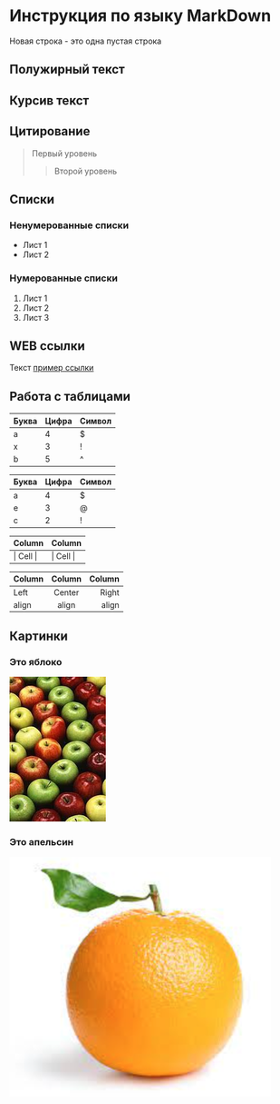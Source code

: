# Инструкция по языку MarkDown

Новая строка - это одна пустая строка

## Полужирный текст



## Курсив текст



## Цитирование
> Первый уровень
>> Второй уровень

## Списки



### Ненумерованные списки

* Лист 1
* Лист 2

### Нумерованные списки

1. Лист 1
2. Лист 2
3. Лист 3

## WEB ссылки

Текст [пример ссылки](http.example.com "Всплывающая подсказка")

## Работа с таблицами

Буква | Цифра | Символ
----- | ------|-------
a     | 4     | $
x     | 3     | !
b     | 5     | ^  

Буква|Цифра|Символ
-----|-----|------
  a  |  4  |  $
  e  |  3  |  @
  c  |  2  |  !  

Column | Column
------ | ------
\| Cell \|| \| Cell \|  


Column | Column | Column
:----- | :----: | -----:
Left   | Center | Right
align  | align  | align

## Картинки

### Это яблоко

![apple](apple.jpg)

### Это апельсин

![orange](orange.png)